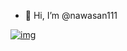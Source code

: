 - 👋 Hi, I’m @nawasan111

[![img](https://img.anytion.com/picture.jpg)](https://img.anytion.com/picture.jpg)

<!---

- 👀 I’m interested in ...
- 🌱 I’m currently learning ...
- 💞️ I’m looking to collaborate on ...
- 📫 How to reach me ...


nawasan111/nawasan111 is a ✨ special ✨ repository because its `README.md` (this file) appears on your GitHub profile.
You can click the Preview link to take a look at your changes.
--->
